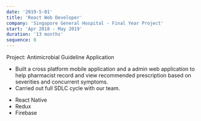 ```yaml
---
date: '2019-5-01'
title: 'React Web Developer'
company: 'Singapore General Hospital - Final Year Project'
start: 'Apr 2018 - May 2019'
duration: '13 months'
sequence: 0
---
```


Project: Antimicrobial Guideline Application

<ul class="job-desc">
    <li> Built a cross platform mobile application and a admin web application to help pharmacist record and view recommended prescription based on severities and concurrent symptoms. </li> 
    <li> Carried out full SDLC cycle with our team.</li>
</ul>

<ul class="tags">
  <li>React Native</li>
  <li>Redux</li>
  <li>Firebase</li>
</ul>
